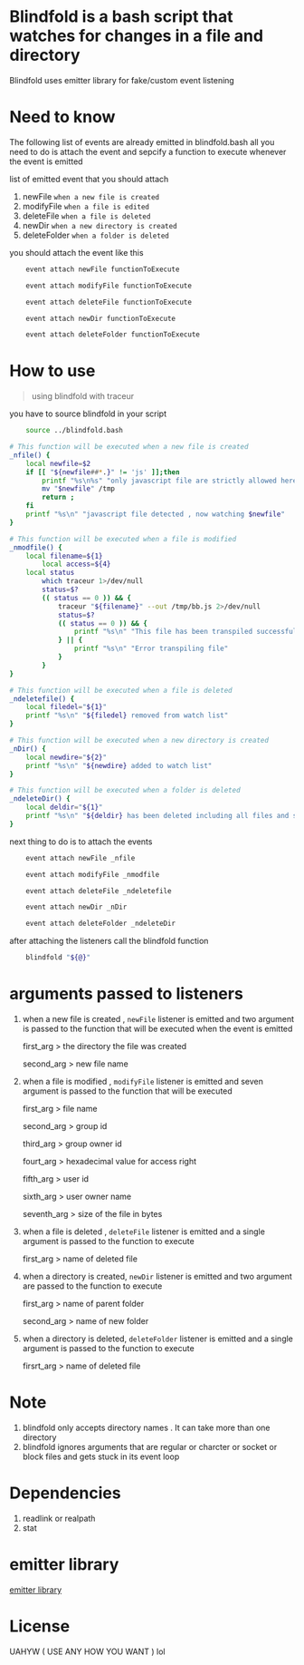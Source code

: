 # Blindfold is a bash script that watches for changes in a file and directory

Blindfold uses emitter library for fake/custom event listening


# Need to know 


The following list of events are already emitted in blindfold.bash
all you need to do is attach the event and sepcify a function to execute whenever the event is emitted

list of emitted event that you should attach

1. newFile `when a new file is created`
2. modifyFile `when a file is edited`
3. deleteFile `when a file is deleted`
4. newDir `when a new directory is created`
5. deleteFolder `when a folder is deleted`

you should attach the event like this

```bash
    event attach newFile functionToExecute
```

```bash
    event attach modifyFile functionToExecute
```

```bash
    event attach deleteFile functionToExecute
```

```bash
    event attach newDir functionToExecute
```

```bash
    event attach deleteFolder functionToExecute
```



# How to use


> using blindfold with traceur 

you have to source blindfold in your script
```bash
    source ../blindfold.bash
```

```bash
# This function will be executed when a new file is created
_nfile() {
	local newfile=$2
	if [[ "${newfile##*.}" != 'js' ]];then
		printf "%s\n%s" "only javascript file are strictly allowed here" "this file has been moved to /tmp"
		mv "$newfile" /tmp
		return ;
	fi
	printf "%s\n" "javascript file detected , now watching $newfile"
}

```

```bash 
# This function will be executed when a file is modified
_nmodfile() {
	local filename=${1}
        local access=${4}
	local status
		which traceur 1>/dev/null
		status=$?
		(( status == 0 )) && {
			traceur "${filename}" --out /tmp/bb.js 2>/dev/null
			status=$?
			(( status == 0 )) && {
				printf "%s\n" "This file has been transpiled successfully"
			} || {
				printf "%s\n" "Error transpiling file"
			}
		}
}
```

```bash
# This function will be executed when a file is deleted
_ndeletefile() {
	local filedel="${1}"
	printf "%s\n" "${filedel} removed from watch list"
}
```

```bash
# This function will be executed when a new directory is created
_nDir() {
	local newdire="${2}"
	printf "%s\n" "${newdire} added to watch list"
}

```

```bash
# This function will be executed when a folder is deleted
_ndeleteDir() {
	local deldir="${1}"
	printf "%s\n" "${deldir} has been deleted including all files and subfolder"
}
```

next thing to do is to attach the events


```bash
    event attach newFile _nfile
```

```bash
    event attach modifyFile _nmodfile
```

```bash
    event attach deleteFile _ndeletefile
```

```bash
    event attach newDir _nDir
```

```bash
    event attach deleteFolder _ndeleteDir
```

after attaching the listeners call the blindfold function

```bash
    blindfold "${@}"
```

# arguments passed to listeners 

1. when a new file is created , `newFile` listener is emitted 
and two argument is passed to the function that will be executed when the event is emitted
    
    first_arg > the directory the file was created

    second_arg > new file name

2. when a file is modified , `modifyFile` listener is emitted
and seven argument is passed to the function that will be executed

    first_arg > file name

    second_arg > group id

    third_arg > group owner id

    fourt_arg > hexadecimal value for access right

    fifth_arg > user id

    sixth_arg > user owner name

    seventh_arg > size of the file in bytes

3. when a file is deleted , `deleteFile` listener is emitted
and a single argument is passed to the function to execute

    first_arg > name of deleted file

4. when a directory is created, `newDir` listener is emitted
and two argument are passed to the function to execute

    first_arg > name of parent folder

    second_arg > name of new folder

5. when a directory is deleted, `deleteFolder` listener is emitted
and a single argument is passed to the function to execute

    firsrt_arg > name of deleted file


# Note
1. blindfold only accepts directory names . It can take more than one directory
2. blindfold ignores arguments that are regular or charcter or socket or block files and gets stuck in its event loop

# Dependencies
1. readlink or realpath
2. stat

# emitter library

[emitter library](https://github.com/zombieleet/emitter.git)

# License
UAHYW ( USE ANY HOW YOU WANT ) lol
